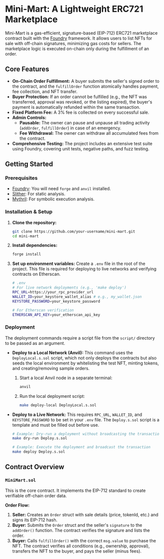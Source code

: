 # Mini-Mart: A Lightweight ERC721 Marketplace

Mini-Mart is a gas-efficient, signature-based (EIP-712) ERC721 marketplace contract built with the [Foundry](https://github.com/foundry-rs/foundry) framework. It allows users to list NFTs for sale with off-chain signatures, minimizing gas costs for sellers. The marketplace logic is executed on-chain only during the fulfillment of an order.

## Core Features

*   **On-Chain Order Fulfillment:** A buyer submits the seller's signed order to the contract, and the `fulfillOrder` function atomically handles payment, fee collection, and NFT transfer.
*   **Buyer Protection:** If an order cannot be fulfilled (e.g., the NFT was transferred, approval was revoked, or the listing expired), the buyer's payment is automatically refunded within the same transaction.
*   **Fixed Platform Fee:** A 3% fee is collected on every successful sale.
*   **Admin Controls:**
    *   **Pausable:** The owner can pause and unpause all trading activity (`addOrder`, `fulfillOrder`) in case of an emergency.
    *   **Fee Withdrawal:** The owner can withdraw all accumulated fees from the contract.
*   **Comprehensive Testing:** The project includes an extensive test suite using Foundry, covering unit tests, negative paths, and fuzz testing.


## Getting Started

### Prerequisites

*   [Foundry](https://book.getfoundry.sh/getting-started/installation): You will need `forge` and `anvil` installed.
*   [Slither](https://github.com/crytic/slither): For static analysis.
*   [Mythril](https://github.com/Consensys/mythril): For symbolic execution analysis.

### Installation & Setup

1.  **Clone the repository:**
    ```bash
    git clone https://github.com/your-username/mini-mart.git
    cd mini-mart
    ```

2.  **Install dependencies:**
    ```bash
    forge install
    ```

3.  **Set up environment variables:**
    Create a `.env` file in the root of the project. This file is required for deploying to live networks and verifying contracts on Etherscan.

    ```sh
    # .env
    # For live network deployments (e.g., 'make deploy')
    RPC_URL=https://your_rpc_provider_url
    WALLET_ID=your_keystore_wallet_alias # e.g., my_wallet.json
    KEYSTORE_PASSWORD=your_keystore_password

    # For Etherscan verification
    ETHERSCAN_API_KEY=your_etherscan_api_key
    ```


### Deployment

The deployment commands require a script file from the `script/` directory to be passed as an argument.

*   **Deploy to a Local Network (Anvil):**
    This command uses the `DeployLocal.s.sol` script, which not only deploys the contracts but also seeds the local environment by whitelisting the test NFT, minting tokens, and creating/removing sample orders.

    1.  Start a local Anvil node in a separate terminal:
        ```bash
        anvil
        ```
    2.  Run the local deployment script:
        ```bash
        make deploy-local DeployLocal.s.sol
        ```

*   **Deploy to a Live Network:**
    This requires `RPC_URL`, `WALLET_ID`, and `KEYSTORE_PASSWORD` to be set in your `.env` file. The `Deploy.s.sol` script is a template and must be filled out before use.

    ```bash
    # Example: Dry-run a deployment without broadcasting the transaction
    make dry-run Deploy.s.sol

    # Example: Execute the deployment and broadcast the transaction
    make deploy Deploy.s.sol
    ```


## Contract Overview

### `MiniMart.sol`

This is the core contract. It implements the EIP-712 standard to create verifiable off-chain order data.

**Order Flow:**
1.  **Seller:** Creates an `Order` struct with sale details (price, tokenId, etc.) and signs its EIP-712 hash.
2.  **Buyer:** Submits the `Order` struct and the seller's `signature` to the `addOrder()` function. The contract verifies the signature and lists the order.
3.  **Buyer:** Calls `fulfillOrder()` with the correct `msg.value` to purchase the NFT. The contract verifies all conditions (e.g., ownership, approval), transfers the NFT to the buyer, and pays the seller (minus fees).
